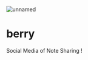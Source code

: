 ![unnamed](https://user-images.githubusercontent.com/25486099/61168189-0cf8a080-a553-11e9-8e9b-b1fd343c4e2e.png)
# berry
Social Media of Note Sharing !

